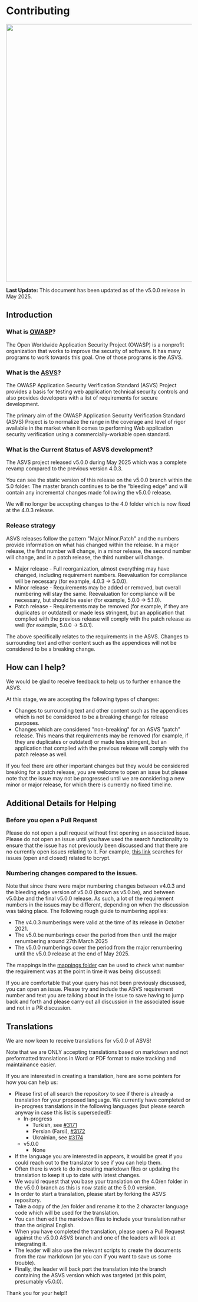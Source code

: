 # Contributing

<img src="https://owasp.org/www-project-application-security-verification-standard/assets/images/OWASP_ASVS_Linkedin_Banner-01.jpg" width="700px">

**Last Update:** This document has been updated as of the v5.0.0 release in May 2025.

## Introduction

### What is [OWASP](https://owasp.org/)?

The Open Worldwide Application Security Project (OWASP) is a nonprofit organization that works to improve the security of software. It has many programs to work towards this goal. One of those programs is the ASVS.

### What is the [ASVS](https://owasp.org/www-project-application-security-verification-standard/)?

The OWASP Application Security Verification Standard (ASVS) Project provides a basis for testing web application technical security controls and also provides developers with a list of requirements for secure development.

The primary aim of the OWASP Application Security Verification Standard (ASVS) Project is to normalize the range in the coverage and level of rigor available in the market when it comes to performing Web application security verification using a commercially-workable open standard.

### What is the Current Status of ASVS development?

The ASVS project released v5.0.0 during May 2025 which was a complete revamp compared to the previous version 4.0.3.

You can see the static version of this release on the v5.0.0 branch within the 5.0 folder. The master branch continues to be the "bleeding edge" and will contain any incremental changes made following the v5.0.0 release.

We will no longer be accepting changes to the 4.0 folder which is now fixed at the 4.0.3 release.

### Release strategy

ASVS releases follow the pattern "Major.Minor.Patch" and the numbers provide information on what has changed within the release. In a major release, the first number will change, in a minor release, the second number will change, and in a patch release, the third number will change.

* Major release - Full reorganization, almost everything may have changed, including requirement numbers. Reevaluation for compliance will be necessary (for example, 4.0.3 -> 5.0.0).
* Minor release - Requirements may be added or removed, but overall numbering will stay the same. Reevaluation for compliance will be necessary, but should be easier (for example, 5.0.0 -> 5.1.0).
* Patch release - Requirements may be removed (for example, if they are duplicates or outdated) or made less stringent, but an application that complied with the previous release will comply with the patch release as well (for example, 5.0.0 -> 5.0.1).

The above specifically relates to the requirements in the ASVS. Changes to surrounding text and other content such as the appendices will not be considered to be a breaking change.

## How can I help?

We would be glad to receive feedback to help us to further enhance the ASVS.

At this stage, we are accepting the following types of changes:

* Changes to surrounding text and other content such as the appendices which is not be considered to be a breaking change for release purposes.
* Changes which are considered "non-breaking" for an ASVS "patch" release. This means that requirements may be removed (for example, if they are duplicates or outdated) or made less stringent, but an application that complied with the previous release will comply with the patch release as well.

If you feel there are other important changes but they would be considered breaking for a patch release, you are welcome to open an issue but please note that the issue may not be progressed until we are considering a new minor or major release, for which there is currently no fixed timeline.

## Additional Details for Helping

### Before you open a Pull Request

Please do not open a pull request without first opening an associated issue. Please do not open an issue until you have used the search functionality to ensure that the issue has not previously been discussed and that there are no currently open issues relating to it. For example, [this link](https://github.com/OWASP/ASVS/issues?q=is%3Aissue+bcrypt) searches for issues (open and closed) related to bcrypt.

### Numbering changes compared to the issues.

Note that since there were major numbering changes between v4.0.3 and the bleeding edge version of v5.0.0 (known as v5.0.be), and between v5.0.be and the final v5.0.0 release. As such, a lot of the requirement numbers in the issues may be different, depending on when the discussion was taking place. The following rough guide to numbering applies:

* The v4.0.3 numberings were valid at the time of its release in October 2021.
* The v5.0.be numberings cover the period from then until the major renumbering around 27th March 2025
* The v5.0.0 numberings cover the period from the major renumbering until the v5.0.0 release at the end of May 2025. 

The mappings in the [mappings folder](https://github.com/OWASP/ASVS/tree/master/5.0/mappings/) can be used to check what number the requirement was at the point in time it was being discussed:

If you are comfortable that your query has not been previously discussed, you can open an issue. Please try and include the ASVS requirement number and text you are talking about in the issue to save having to jump back and forth and please carry out all discussion in the associated issue and not in a PR discussion.

<!-- COMMENTING OUT FOR FUTURE USE

  * Mapping from v4.0.3 to v5.0.0:
    * <https://github.com/OWASP/ASVS/blob/master/5.0/mappings/mapping_v4.0.3_to_v5.0.0.yml> - mapping file
    * <https://asvs.dev/mapping_v4.0.3_to_v5.0.0.html> - formatted output
  * Mapping from v5.0.0 to v4.0.3:
    * <https://github.com/OWASP/ASVS/blob/master/5.0/mappings/mapping_v5.0.0_to_v4.0.3.yml> - mapping file
    * <https://asvs.dev/mapping_v5.0.0_to_v4.0.3.html> - formatted output

Tags in new (v5.0.0) mapping file:

  * `ADDED` - new requirement
  * `MOVED FROM x.y.z` - reference to the requirement number from v4.0.3. Must have a matching `MOVE TO` tag in the old mapping file.
    * `GRAMMAR` - indicates that there are grammar or language corrections in the moved requirement, which don't change the requirement's meaning.
    * `MODIFIED` - indicates that the meaning of the moved requirement was changed (more than just a language or grammar change).
  * `SPLIT FROM x.y.z` - the v4.0.3 requirement was split to multiple requirements in v5.0.0. Must have a matching `SPLIT TO` in the old mapping file.
  * `MERGED FROM x.y.z` - the v4.0.3 requirement has been merged with another requirement for v5.0.0. Must have a matching `MERGED TO` tag in the old mapping file.
  * `COVERS x.y.z` - the v5.0.0 requirement covers the content of this v4.0.3 requirement. Must have a matching `COVERED BY x.y.z` tag in the old mapping file.

Tags in old (v4.0.3) mapping file:

  * `DELETED` - the v4.0.3 requirement is deleted in the new version, with a reason.
    * `DELETED, NOT IN SCOPE` - requirement has been decided to be out of the redefined scope of ASVS.
    * `DELETED, INCORRECT` - requirement was invalid or provided inadvisable advice.
    * `DELETED, NOT PRACTICAL` - the requirement was not practical (enough) to implement in reality.
    * `DELETED, INSUFFICIENT IMPACT` - the requirement provided insufficient benefit to be worthwhile.
    * `DELETED, MERGED TO x.y.z` - the requirement was merged to another requirement for v5.0.0. Must have a matching `MERGED FROM` tag in the new mapping file.
    * `DELETED, COVERED BY x.y.z` - the requirement was a duplicate of or is covered by another requirement in v5.0.0. Must have a matching `COVERS` tag in the new mapping file.
  * `MOVED TO x.y.z` - reference to the requirement number from v5.0.0. Must have a matching `MOVED FROM` tag in the new version
  * `SPLIT TO x.y.z, i.j.k` - the v4.0.3 requirement is divided into multiple requirements in v5.0.0. Must have matching `SPLIT FROM` tags in the new mapping file.

-->

## Translations

We are now keen to receive translations for v5.0.0 of ASVS!

Note that we are ONLY accepting translations based on markdown and not preformatted translations in Word or PDF format to make tracking and maintainance easier. 

If you are interested in creating a translation, here are some pointers for how you can help us:

* Please first of all search the repository to see if there is already a translation for your proposed language. We currently have completed or in-progress translations in the following languages (but please search anyway in case this list is superseded!):
    * In-progress
        * Turkish, see [#3171](https://github.com/OWASP/ASVS/issues/3171)
        * Persian (Farsi), [#3172](https://github.com/OWASP/ASVS/issues/3172)
        * Ukrainian, see [#3174](https://github.com/OWASP/ASVS/issues/3174)
    * v5.0.0
        * None
* If the language you are interested in appears, it would be great if you could reach out to the translator to see if you can help them.
* Often there is work to do in creating markdown files or updating the translation to keep it up to date with latest changes.
* We would request that you base your translation on the 4.0/en folder in the v5.0.0 branch as this is now static at the 5.0.0 version.
* In order to start a translation, please start by forking the ASVS repository.
* Take a copy of the /en folder and rename it to the 2 character language code which will be used for the translation.
* You can then edit the markdown files to include your translation rather than the original English.
* When you have completed the translation, please open a Pull Request against the v5.0.0 ASVS branch and one of the leaders will look at integrating it.
* The leader will also use the relevant scripts to create the documents from the raw markdown (or you can if you want to save us some trouble).
* Finally, the leader will back port the translation into the branch containing the ASVS version which was targeted (at this point, presumably v5.0.0).

Thank you for your help!!
